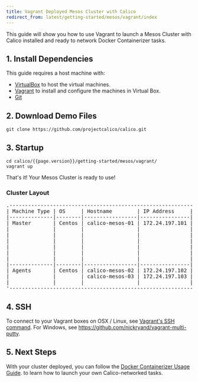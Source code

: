 ```yaml
---
title: Vagrant Deployed Mesos Cluster with Calico
redirect_from: latest/getting-started/mesos/vagrant/index
---
```

This guide will show you how to use Vagrant to launch a Mesos Cluster
with Calico installed and ready to network Docker Containerizer tasks.

## 1. Install Dependencies
This guide requires a host machine with:

 * [VirtualBox][virtualbox] to host the virtual machines.
 * [Vagrant][vagrant] to install and configure the machines in Virtual Box.
 * [Git][git]

## 2. Download Demo Files

```shell
git clone https://github.com/projectcalico/calico.git
```

## 3. Startup

```shell
cd calico/{{page.version}}/getting-started/mesos/vagrant/
vagrant up
```

That's it! Your Mesos Cluster is ready to use!

### Cluster Layout

<pre>
.-----------------------------------------------------------------------------------.
| Machine Type | OS     | Hostname        | IP Address     | Services               |
|--------------|--------|-----------------|----------------|------------------------|
| Master       | Centos | calico-mesos-01 | 172.24.197.101 | mesos-master           |
|              |        |                 |                | etcd                   |
|              |        |                 |                | docker                 |
|              |        |                 |                | zookeeper              |
|              |        |                 |                | marathon               |
|              |        |                 |                | marathon load-balancer |
|              |        |                 |                | calico-node            |
|--------------|--------|-----------------|----------------|------------------------|
| Agents       | Centos | calico-mesos-02 | 172.24.197.102 | mesos-agent            |
|              |        | calico-mesos-03 | 172.24.197.103 | docker                 |
|              |        |                 |                | calico-node            |
'-----------------------------------------------------------------------------------'
</pre>

## 4. SSH
To connect to your Vagrant boxes on OSX / Linux, see
[Vagrant's SSH command](https://www.vagrantup.com/docs/cli/ssh.html).
For Windows, see <https://github.com/nickryand/vagrant-multi-putty>.

## 5. Next Steps
With your cluster deployed, you can follow the
[Docker Containerizer Usage Guide]({{site.baseurl}}/{{page.version}}/getting-started/mesos/tutorials/docker).
to learn how to launch your own Calico-networked tasks.

[virtualbox]: https://www.virtualbox.org/
[vagrant]: https://www.vagrantup.com/
[git]: https://www.git-scm.com/
